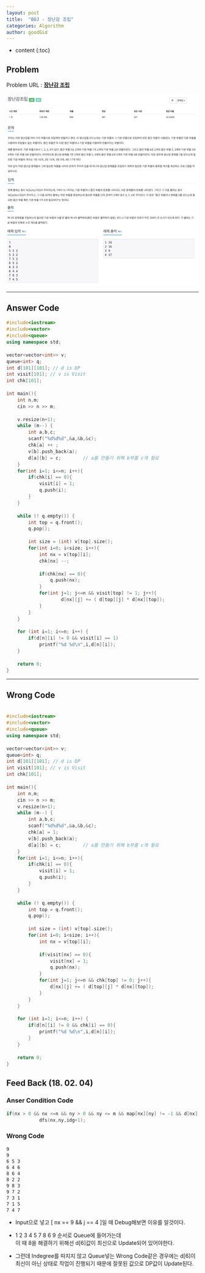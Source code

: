 ```yaml
---
layout: post
title:  "BOJ - 장난감 조립"
categories: Algorithm
author: goodGid
---
```

* content
{:toc}


## Problem
Problem URL : **[장난감 조립](https://www.acmicpc.net/problem/2637)**


![](/assets/img/algorithm/2637_1.png)
![](/assets/img/algorithm/2637_2.png)



---
 
## Answer Code
``` cpp
#include<iostream>
#include<vector>
#include<queue>
using namespace std;

vector<vector<int>> v;
queue<int> q;
int d[101][101]; // d is DP
int visit[101]; // v is Visit
int chk[101];

int main(){
    int n,m;
    cin >> n >> m;

    v.resize(n+1);
    while (m--) {
        int a,b,c;
        scanf("%d%d%d",&a,&b,&c);
        chk[a] ++ ;
        v[b].push_back(a);
        d[a][b] = c;        // a를 만들기 위해 b부품 c개 필요
    }
    for(int i=1; i<=n; i++){
        if(chk[i] == 0){
            visit[i] = 1;
            q.push(i);
        }
    }
    
    while (! q.empty()) {
        int top = q.front();
        q.pop();
        
        int size = (int) v[top].size();
        for(int i=0; i<size; i++){
            int nx = v[top][i];
            chk[nx] --;
            
            if(chk[nx] == 0){
                q.push(nx);
            }
            for(int j=1; j<=n && visit[top] != 1; j++){
                    d[nx][j] += ( d[top][j] * d[nx][top]);
            }
        }
    }
    
    for (int i=1; i<=n; i++) {
        if(d[n][i] != 0 && visit[i] == 1)
            printf("%d %d\n",i,d[n][i]);
    }
    
    return 0;
}


```

---

## Wrong Code

``` cpp

#include<iostream>
#include<vector>
#include<queue>
using namespace std;

vector<vector<int>> v;
queue<int> q;
int d[101][101]; // d is DP
int visit[101]; // v is Visit
int chk[101];

int main(){
    int n,m;
    cin >> n >> m;
    v.resize(n+1);
    while (m--) {
        int a,b,c;
        scanf("%d%d%d",&a,&b,&c);
        chk[a] = 1;
        v[b].push_back(a);
        d[a][b] = c;        // a를 만들기 위해 b부품 c개 필요
    }
    for(int i=1; i<=n; i++){
        if(chk[i] == 0){
            visit[i] = 1;
            q.push(i);
        }
    }
    
    while (! q.empty()) {
        int top = q.front();
        q.pop();
        
        int size = (int) v[top].size();
        for(int i=0; i<size; i++){
            int nx = v[top][i];
            
            if(visit[nx] == 0){
                visit[nx] = 1;
                q.push(nx);
            }
            for(int j=1; j<=n && chk[top] != 0; j++){
                d[nx][j] += ( d[top][j] * d[nx][top]);
            }
        }
    }
    
    for (int i=1; i<=n; i++) {
        if(d[n][i] != 0 && chk[i] == 0){
            printf("%d %d\n",i,d[n][i]);
        }
    }
    
    return 0;
}
```


## Feed Back (18. 02. 04)

### Anser Condition Code
``` cpp
if(nx > 0 && nx <=n && ny > 0 && ny <= m && map[nx][ny] != -1 && d[nx][ny] <= idg)
            dfs(nx,ny,idg+1);
```


### Wrong  Code

```
9
9
6 5 3
6 4 6
8 6 4
8 2 2
9 8 3
9 7 2
7 3 1
7 1 5
7 4 7
```

* Input으로 넣고 [ nx == 9 && j == 4 ]일 때 Debug해보면 이유를 알것이다. 

* 1 2 3 4 5 7 8 6 9 순서로 Queue에 들어가는데 <br> 이 때 8을 해결하기 위해선 d[6]값이 최신으로 Update되어 있어야한다.

* 그런데 Indegree를 따지지 않고 Queue넣는 Wrong Code같은 경우에는 d[6]이 최신이 아닌 상태로 작업이 진행되기 때문에 잘못된 값으로 DP값이 Update된다.